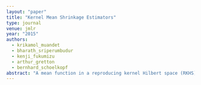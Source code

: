 ```yaml
---
layout: "paper"
title: "Kernel Mean Shrinkage Estimators"
type: journal
venue: jmlr
year: "2015"
authors:
  - krikamol_muandet
  - bharath_sriperumbudur
  - kenji_fukumizu
  - arthur_gretton
  - bernhard_schoelkopf
abstract: "A mean function in a reproducing kernel Hilbert space (RKHS), or a kernel mean, is central to kernel methods in that it is used by many classical algorithms such as kernel principal component analysis, and it also forms the core inference step of modern kernel methods that rely on embedding probability distributions in RKHSs. Given a finite sample, an empirical average has been used commonly as a standard estimator of the true kernel mean. Despite a widespread use of this estimator, we show that it can be improved thanks to the well-known Stein phenomenon. We propose a new family of estimators called kernel mean shrinkage estimators (KMSEs), which benefit from both theoretical justifications and good empirical performance. The results demonstrate that the proposed estimators outperform the standard one, especially in a large d, small n paradigm."
---
```

